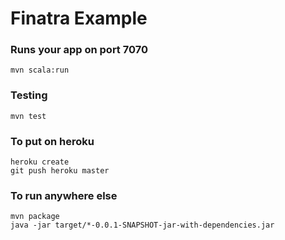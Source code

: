 # Finatra Example

### Runs your app on port 7070

    mvn scala:run

### Testing

    mvn test

### To put on heroku

    heroku create
    git push heroku master

### To run anywhere else

    mvn package
    java -jar target/*-0.0.1-SNAPSHOT-jar-with-dependencies.jar
